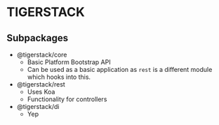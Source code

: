 # TIGERSTACK

## Subpackages

- @tigerstack/core
  - Basic Platform Bootstrap API
  - Can be used as a basic application as `rest` is a different module which hooks into this.
- @tigerstack/rest
  - Uses Koa
  - Functionality for controllers
- @tigerstack/di
  - Yep
